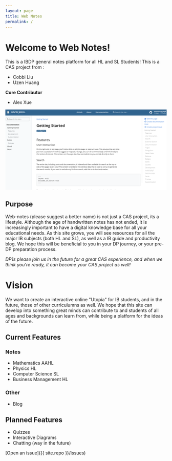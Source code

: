 ```yaml
---
layout: page
title: Web Notes
permalink: /
---
```


# Welcome to Web Notes!

This is a IBDP general notes platform for all HL and SL Students! This is a CAS project from : 

- Cobbi Liu
- Uzen Huang

**Core Contributor**
- Alex Xue

![assets/img/docsy-jekyll.png](assets/img/docsy-jekyll.png)

## Purpose

Web-notes (please suggest a better name) is not just a CAS project, its a lifestyle. Although the age of handwritten notes has not ended, it is increasingly important to have a digital knowledge base for all your educational needs. As this site grows, you will see resources for all the major IB subjects (both HL and SL), as well as a IB guide and productivity blog. We hope this will be beneficial to you in your DP journey, or your pre-DP preparation process. 

*DP1s please join us in the future for a great CAS experience, and when we think you're ready, it can become your CAS project as well!*

# Vision
We want to create an interactive online "Utopia" for IB students, and in the future, those of other curriculumns as well. We hope that this site can develop into something great minds can contribute to and students of all ages and backgrounds can learn from, while being a platform for the ideas of the future. 

## Current Features

### Notes
* Mathematics AAHL 
* Physics HL
* Computer Science SL 
* Business Management HL

### Other
* Blog

## Planned Features

* Quizzes
* Interactive Diagrams
* Chatting (way in the future)

[Open an issue]({{ site.repo }}/issues)
